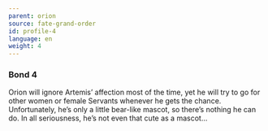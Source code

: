 ```yaml
---
parent: orion
source: fate-grand-order
id: profile-4
language: en
weight: 4
---
```


### Bond 4

Orion will ignore Artemis’ affection most of the time, yet he will try to go for other women or female Servants whenever he gets the chance.
Unfortunately, he’s only a little bear-like mascot, so there’s nothing he can do.
In all seriousness, he’s not even that cute as a mascot…

